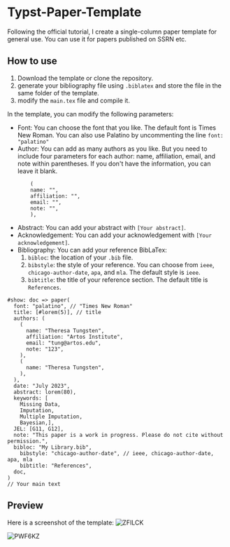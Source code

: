 # Typst-Paper-Template

Following the official tutorial, I create a single-column paper template for general use. You can use it for papers published on SSRN etc.

## How to use

1. Download the template or clone the repository.
2. generate your bibliography file using `.biblatex` and store the file in the same folder of the template.
3. modify the `main.tex` file and compile it.

In the template, you can modify the following parameters:
* Font: You can choose the font that you like. The default font is Times New Roman. You can also use Palatino by uncommenting the line `font: "palatino"`
* Author: You can add as many authors as you like. But you need to include four parameters for each author: name, affiliation, email, and note within parentheses. If you don't have the information, you can leave it blank.
    ```
        (
        name: "",
        affiliation: "",
        email: "",
        note: "",
        ),
    ```
* Abstract: You can add your abstract with `[Your abstract]`.
* Acknowledgement: You can add your acknowledgement with `[Your acknowledgement]`.
* Bibliography: You can add your reference BibLaTex:
  1. `bibloc`: the location of your `.bib` file.
  2. `bibstyle`: the style of your reference. You can choose from `ieee`, `chicago-author-date`, `apa`, and `mla`. The default style is `ieee`.
  3. `bibtitle`: the title of your reference section. The default title is `References`.

```
#show: doc => paper(
  font: "palatino", // "Times New Roman"
  title: [#lorem(5)], // title 
  authors: (
    (
      name: "Theresa Tungsten", 
      affiliation: "Artos Institute",
      email: "tung@artos.edu",
      note: "123",
    ),
    (
      name: "Theresa Tungsten",
    ),
  ),
  date: "July 2023",
  abstract: lorem(80),
  keywords: [
    Missing Data,
    Imputation,
    Multiple Imputation,
    Bayesian,],
  JEL: [G11, G12],
  note: "This paper is a work in progress. Please do not cite without permission.",
  bibloc: "My Library.bib",
    bibstyle: "chicago-author-date", // ieee, chicago-author-date, apa, mla
    bibtitle: "References",
  doc,
)
// Your main text

```
## Preview

Here is a screenshot of the template:
![ZFILCK](https://cdn.jsdelivr.net/gh/jxpeng98/imagerepo@main/2023/07/ZFILCK.png)

![PWF6KZ](https://cdn.jsdelivr.net/gh/jxpeng98/imagerepo@main/2023/07/PWF6KZ.png)
